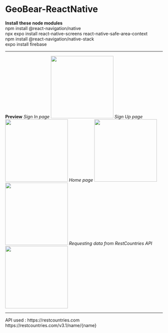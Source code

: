 # GeoBear-ReactNative
<b>Install these node modules</b> <br>
npm install @react-navigation/native  <br>
npx expo install react-native-screens react-native-safe-area-context <br>
npm install @react-navigation/native-stack <br>
expo install firebase <br>
 <hr>
<b>Preview</b>
<i>Sign In page</i>
<img width="200" src="https://user-images.githubusercontent.com/24206661/207579190-f330029e-f7bc-4a10-bd96-e59dcf4243ce.jpeg"/>
<i>Sign Up page</i>
<img width="200" src="https://user-images.githubusercontent.com/24206661/207579200-26424b44-3b8d-49aa-a140-112fca819267.jpeg"/>
<i>Home page</i>
<img width="200" src="https://user-images.githubusercontent.com/24206661/207579210-23175363-6bce-443c-aa40-c77afad5072c.jpeg"/>
<img width="200" src="https://user-images.githubusercontent.com/24206661/207579217-e51a18a0-8c95-463b-becc-ab4531d28fa6.jpeg"/>
<i>Requesting data from RestCountries API</i>
<img width="200" src="https://user-images.githubusercontent.com/24206661/207579236-187ff77f-4904-4bd1-99c2-05e3f6e3fff6.jpeg"/>

<hr>
API used : https://restcountries.com <br>
https://restcountries.com/v3.1/name/{name}
